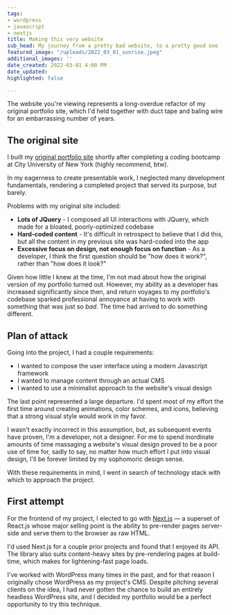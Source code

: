 ```yaml
---
tags:
- wordpress
- javascript
- nextjs
title: Making this very website
sub_head: My journey from a pretty bad website, to a pretty good one
featured_image: "/uploads/2022_03_01_sunrise.jpeg"
additional_images: ''
date_created: 2022-03-01 4:00 PM
date_updated: 
highlighted: false

---
```

The website you're viewing represents a long-overdue refactor of my original portfolio site, which I'd held together with duct tape and baling wire for an embarrassing number of years.

## The original site

I built my [original portfolio site](https://github.com/toofarm/Portfolio-site) shortly after completing a coding bootcamp at City University of New York (highly recommend, btw).

In my eagerness to create presentable work, I neglected many development fundamentals, rendering a completed project that served its purpose, but barely.

Problems with my original site included:

* **Lots of JQuery** - I composed all UI interactions with JQuery, which made for a bloated, poorly-optimized codebase 
* **Hard-coded content** - It's difficult in retrospect to believe that I did this, but all the content in my previous site was hard-coded into the app
* **Excessive focus on design, not enough focus on function** - As a developer, I think the first question should be "how does it work?", rather than "how does it look?"

Given how little I knew at the time, I'm not mad about how the original version of my portfolio turned out. However, my ability as a developer has increased significantly since then, and return voyages to my portfolio's codebase sparked professional annoyance at having to work with something that was just so _bad_. The time had arrived to do something different.

## Plan of attack

Going into the project, I had a couple requirements:

* I wanted to compose the user interface using a modern Javascript framework
* I wanted to manage content through an actual CMS
* I wanted to use a minimalist approach to the website's visual design

The last point represented a large departure. I'd spent most of my effort the first time around creating animations, color schemes, and icons, believing that a strong visual style would work in my favor.

I wasn't exactly incorrect in this assumption, but, as subsequent events have proven, I'm a developer, not a designer. For me to spend inordinate amounts of time massaging a website's visual design proved to be a poor use of time for, sadly to say, no matter how much effort I put into visual design, I'll be forever limited by my sophomoric design sense.

With these requirements in mind, I went in search of technology stack with which to approach the project.

## First attempt

For the frontend of my project, I elected to go with [Next.js](https://nextjs.org/) — a superset of React.js whose major selling point is the ability to pre-render pages server-side and serve them to the browser as raw HTML. 

I'd used Next.js for a couple prior projects and found that I enjoyed its API. The library also suits content-heavy sites by pre-rendering pages at build-time, which makes for lightening-fast page loads.

I've worked with WordPress many times in the past, and for that reason I originally chose WordPress as my project's CMS. Despite pitching several clients on the idea, I had never gotten the chance to build an entirely headless WordPress site, and I decided my portfolio would be a perfect opportunity to try this technique.